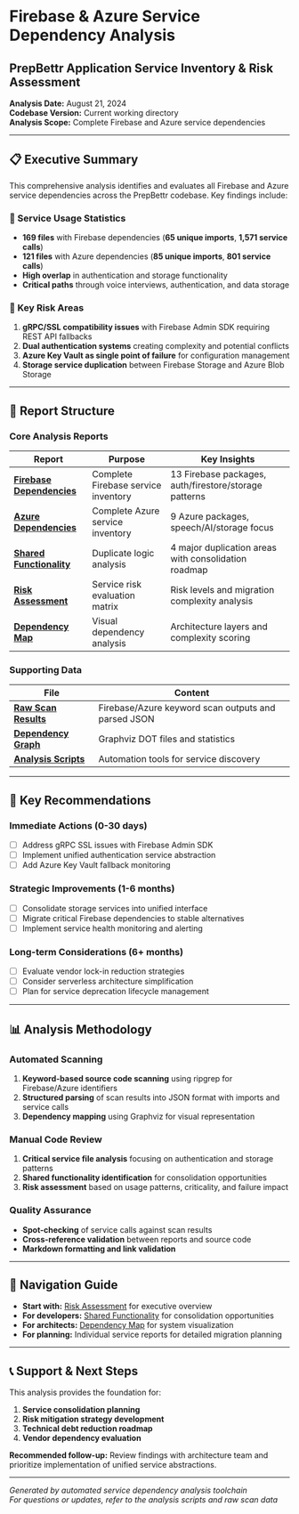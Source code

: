 # Firebase & Azure Service Dependency Analysis
## PrepBettr Application Service Inventory & Risk Assessment

**Analysis Date:** August 21, 2024  
**Codebase Version:** Current working directory  
**Analysis Scope:** Complete Firebase and Azure service dependencies

---

## 📋 Executive Summary

This comprehensive analysis identifies and evaluates all Firebase and Azure service dependencies across the PrepBettr codebase. Key findings include:

### 🔢 Service Usage Statistics
- **169 files** with Firebase dependencies (**65 unique imports**, **1,571 service calls**)
- **121 files** with Azure dependencies (**85 unique imports**, **801 service calls**)
- **High overlap** in authentication and storage functionality
- **Critical paths** through voice interviews, authentication, and data storage

### 🚨 Key Risk Areas
1. **gRPC/SSL compatibility issues** with Firebase Admin SDK requiring REST API fallbacks
2. **Dual authentication systems** creating complexity and potential conflicts  
3. **Azure Key Vault as single point of failure** for configuration management
4. **Storage service duplication** between Firebase Storage and Azure Blob Storage

---

## 📁 Report Structure

### Core Analysis Reports
| Report | Purpose | Key Insights |
|--------|---------|--------------|
| **[Firebase Dependencies](reports/firebase-dependencies.md)** | Complete Firebase service inventory | 13 Firebase packages, auth/firestore/storage patterns |
| **[Azure Dependencies](reports/azure-dependencies.md)** | Complete Azure service inventory | 9 Azure packages, speech/AI/storage focus |
| **[Shared Functionality](reports/shared-functionality.md)** | Duplicate logic analysis | 4 major duplication areas with consolidation roadmap |
| **[Risk Assessment](reports/risk-assessment.md)** | Service risk evaluation matrix | Risk levels and migration complexity analysis |
| **[Dependency Map](reports/dependency-map.md)** | Visual dependency analysis | Architecture layers and complexity scoring |

### Supporting Data
| File | Content |
|------|---------|
| **[Raw Scan Results](raw-scan/)** | Firebase/Azure keyword scan outputs and parsed JSON |
| **[Dependency Graph](graphs/)** | Graphviz DOT files and statistics |
| **[Analysis Scripts](parse-scan-results.js)** | Automation tools for service discovery |

---

## 🎯 Key Recommendations

### Immediate Actions (0-30 days)
- [ ] Address gRPC SSL issues with Firebase Admin SDK
- [ ] Implement unified authentication service abstraction
- [ ] Add Azure Key Vault fallback monitoring

### Strategic Improvements (1-6 months)  
- [ ] Consolidate storage services into unified interface
- [ ] Migrate critical Firebase dependencies to stable alternatives
- [ ] Implement service health monitoring and alerting

### Long-term Considerations (6+ months)
- [ ] Evaluate vendor lock-in reduction strategies
- [ ] Consider serverless architecture simplification
- [ ] Plan for service deprecation lifecycle management

---

## 📊 Analysis Methodology

### Automated Scanning
1. **Keyword-based source code scanning** using ripgrep for Firebase/Azure identifiers
2. **Structured parsing** of scan results into JSON format with imports and service calls
3. **Dependency mapping** using Graphviz for visual representation

### Manual Code Review
1. **Critical service file analysis** focusing on authentication and storage patterns
2. **Shared functionality identification** for consolidation opportunities  
3. **Risk assessment** based on usage patterns, criticality, and failure impact

### Quality Assurance
- **Spot-checking** of service calls against scan results
- **Cross-reference validation** between reports and source code
- **Markdown formatting and link validation**

---

## 🔗 Navigation Guide

- **Start with:** [Risk Assessment](reports/risk-assessment.md) for executive overview
- **For developers:** [Shared Functionality](reports/shared-functionality.md) for consolidation opportunities
- **For architects:** [Dependency Map](reports/dependency-map.md) for system visualization  
- **For planning:** Individual service reports for detailed migration planning

---

## 📞 Support & Next Steps

This analysis provides the foundation for:
1. **Service consolidation planning**
2. **Risk mitigation strategy development**  
3. **Technical debt reduction roadmap**
4. **Vendor dependency evaluation**

**Recommended follow-up:** Review findings with architecture team and prioritize implementation of unified service abstractions.

---

*Generated by automated service dependency analysis toolchain*  
*For questions or updates, refer to the analysis scripts and raw scan data*
